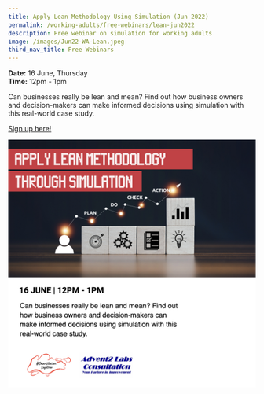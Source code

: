 ```yaml
---
title: Apply Lean Methodology Using Simulation (Jun 2022)
permalink: /working-adults/free-webinars/lean-jun2022
description: Free webinar on simulation for working adults
image: /images/Jun22-WA-Lean.jpeg
third_nav_title: Free Webinars
---
```

**Date:** 16 June, Thursday
<br> **Time:** 12pm - 1pm

Can businesses really be lean and mean? Find out how business owners and decision-makers can make informed decisions using simulation with this real-world case study.   

[Sign up here!](https://go.gov.sg/wa-lean-jun22)

![Free webinar on simulation for working adults](/images/Jun22-WA-Lean.jpeg)